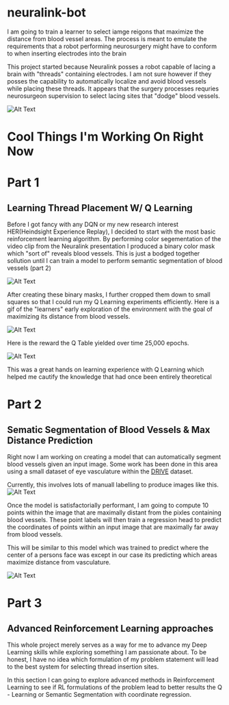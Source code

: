 # neuralink-bot
I am going to train a learner to select iamge reigons that maximize the distance from blood vessel areas. The process is meant to emulate the requirements that a robot performing neurosurgery might have to conform to when inserting electrodes into the brain

This project started because Neuralink posses a robot capable of lacing a brain with "threads" containing electrodes. I am not sure however if they posses the capability to automatically localize and avoid blood vessels while placing these threads. It appears that the surgery processes requries neurosurgeon supervision to select lacing sites that "dodge" blood vessels.

![Alt Text](https://media0.giphy.com/media/Jr5RD7ns1m2dRKa8go/200.webp)


# Cool Things I'm Working On Right Now

# Part 1
## Learning Thread Placement W/ Q Learning
Before I got fancy with any DQN or my new research interest HER(Heindsight Experience Replay), I decided to start with the most basic reinforcement learning algorithm.
By performing color segementation of the video clip from the Neuralink presentation I produced a binary color mask which "sort of" reveals blood vessels. This is just a bodged together sollution until I can train a model to perform semantic segmentation of blood vessels (part 2)

![Alt Text](https://media.giphy.com/media/WRtuHhi0aqjzNImQxE/giphy.gif)

After creating these binary masks, I further cropped them down to small squares so that I could run my Q Learning experiments efficiently. Here is a gif of the "learners" early exploration of
the environment with the goal of maximizing its distance from blood vessels. 

![Alt Text](https://media0.giphy.com/media/lqwO9rFre3Guf2pvLh/giphy.webp)

Here is the reward the Q Table yielded over time 25,000 epochs.

![Alt Text](https://github.com/Andrew-Pynch/neuralink-bot/blob/master/RL/Custom_Env/25000_epochs.png?raw=true)

This was a great hands on learning experience with Q Learning which helped me cautify 
the knowledge that had once been entirely theoretical

# Part 2
## Sematic Segmentation of Blood Vessels & Max Distance Prediction
Right now I am working on creating a model that can automatically segment blood vessels given an input image. Some work has been done in this area using a small dataset of eye vasculature within the [DRIVE](https://drive.grand-challenge.org/) dataset.

Currently, this involves lots of manuall labelling to produce images like this.
![Alt Text](https://i.imgur.com/4jfcB6A.jpg)

Once the model is satisfactorially performant, I am going to compute 10 points within the image that are maximally distant from the pixles containing blood vessels. These point labels will then train a regression head to predict the coordinates of points within an input image that are maximally far away from blood vessels.

This will be similar to this model which was trained to predict where the center of a persons face was except in our case its predicting which areas maximize distance from vasculature. 

![Alt Text](https://i.imgur.com/jTeTGB1.png)

# Part 3
## Advanced Reinforcement Learning approaches
This whole project merely serves as a way for me to advance my Deep Learning skills while exploring something I am passionate about. To be honest, I have no idea which formulation of my problem statement will lead to the best system for selecting thread insertion sites.

In this section I can going to explore advanced methods in Reinforcement Learning to see if RL formulations of the problem lead to better results the Q - Learning or Semantic Segmentation with coordinate regression. 

